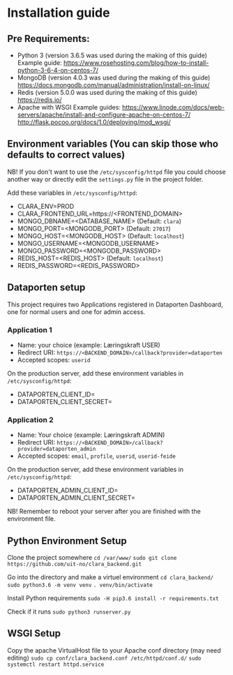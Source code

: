 # Installation guide

## Pre Requirements:
- Python 3  (version 3.6.5 was used during the making of this guide)
  Example guide: https://www.rosehosting.com/blog/how-to-install-python-3-6-4-on-centos-7/
- MongoDB   (version 4.0.3 was used during the making of this guide)
  https://docs.mongodb.com/manual/administration/install-on-linux/
- Redis     (version 5.0.0 was used during the making of this guide)     
  https://redis.io/
- Apache with WSGI
  Example guides: https://www.linode.com/docs/web-servers/apache/install-and-configure-apache-on-centos-7/
                  http://flask.pocoo.org/docs/1.0/deploying/mod_wsgi/

## Environment variables (You can skip those who defaults to correct values)
NB! If you don't want to use the `/etc/sysconfig/httpd` file you could choose another way
or directly edit the `settings.py` file in the project folder.

Add these variables in `/etc/sysconfig/httpd`:
- CLARA_ENV=PROD
- CLARA_FRONTEND_URL=https://<FRONTEND_DOMAIN>
- MONGO_DBNAME=<DATABASE_NAME>                  (Default: `clara`)
- MONGO_PORT=<MONGODB_PORT>                     (Default: `27017`)
- MONGO_HOST=<MONGODB_HOST>                     (Default: `localhost`)
- MONGO_USERNAME=<MONGODB_USERNAME>
- MONGO_PASSWORD=<MONGODB_PASSWORD>
- REDIS_HOST=<REDIS_HOST>                       (Default: `localhost`)
- REDIS_PASSWORD=<REDIS_PASSWORD>

## Dataporten setup
This project requires two Applications registered in Dataporten Dashboard,
one for normal users and one for admin access.

### Application 1
- Name: your choice (example: Læringskraft USER)
- Redirect URI: `https://<BACKEND_DOMAIN>/callback?provider=dataporten`
- Accepted scopes: `userid`

On the production server, add these environment variables in `/etc/sysconfig/httpd`:
- DATAPORTEN_CLIENT_ID=<Client ID>
- DATAPORTEN_CLIENT_SECRET=<Client Secret>

### Application 2
- Name: Your choice (example: Læringskraft ADMIN)
- Redirect URI: `https://<BACKEND_DOMAIN>/callback?provider=dataporten_admin`
- Accepted scopes: `email`, `profile`, `userid`, `userid-feide`

On the production server, add these environment variables in `/etc/sysconfig/httpd`:
- DATAPORTEN_ADMIN_CLIENT_ID=<Client ID>
- DATAPORTEN_ADMIN_CLIENT_SECRET=<Client Secret>

NB! Remember to reboot your server after you are finished with the environment file.

## Python Environment Setup

Clone the project somewhere
`cd /var/www/`
`sudo git clone https://github.com/uit-no/clara_backend.git`

Go into the directory and make a virtuel environment
`cd clara_backend/`
`sudo python3.6 -m venv venv`
`. venv/bin/activate`

Install Python requirements
`sudo -H pip3.6 install -r requirements.txt`

Check if it runs
`sudo python3 runserver.py`

## WSGI Setup
Copy the apache VirtualHost file to your Apache conf directory (may need editing)
`sudo cp conf/clara_backend.conf /etc/httpd/conf.d/`
`sudo systemctl restart httpd.service`
